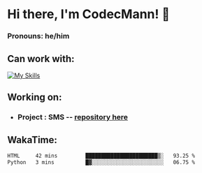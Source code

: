 # Hi there, I'm CodecMann! 👋

### Pronouns: he/him


## Can work with:
[![My Skills](https://skillicons.dev/icons?i=kotlin,nodejs,django,python,bots&theme=dark)](https://skillicons.dev)


## Working on:
- ### Project : SMS -- [repository here](https://github.com/NikeStyleProject/project-sms)

## WakaTime:

<!--START_SECTION:waka-->

```txt
HTML     42 mins         ███████████████████████▒░   93.25 %
Python   3 mins          █▓░░░░░░░░░░░░░░░░░░░░░░░   06.75 %
```

<!--END_SECTION:waka-->
